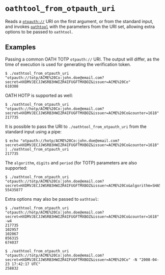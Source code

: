 # `oathtool_from_otpauth_uri`

Reads a [`otpauth://`](https://github.com/google/google-authenticator/wiki/Key-Uri-Format)
URI on the first argument, or from the standard input, and invokes
[`oathtool`](https://www.nongnu.org/oath-toolkit/) with the parameters from the
URI set, allowing extra options to be passed to `oathtool`.

## Examples

Passing a common OATH TOTP `otpauth://` URI. The output will differ, as the
time of execution is used for generating the verification token.

```
$ ./oathtool_from_otpauth_uri "otpauth://totp/ACME%20Co:john.doe@email.com?secret=HXDMVJECJJWSRB3HWIZR4IFUGFTMXBOZ&issuer=ACME%20Co"
610308
```

OATH HOTP is supported as well:

```
$ ./oathtool_from_otpauth_uri "otpauth://hotp/ACME%20Co:john.doe@email.com?secret=HXDMVJECJJWSRB3HWIZR4IFUGFTMXBOZ&issuer=ACME%20Co&counter=1618"
217735
```

It is possible to pass the URI to `./oathtool_from_otpauth_uri` from the
standard input using a pipe:

```
$ echo "otpauth://hotp/ACME%20Co:john.doe@email.com?secret=HXDMVJECJJWSRB3HWIZR4IFUGFTMXBOZ&issuer=ACME%20Co&counter=1618" | ./oathtool_from_otpauth_uri
217735
```

The `algorithm`, `digits` and `period` (for TOTP) parameters are also supported:

```
$ ./oathtool_from_otpauth_uri "otpauth://totp/ACME%20Co:john.doe@email.com?secret=HXDMVJECJJWSRB3HWIZR4IFUGFTMXBOZ&issuer=ACME%20Co&algorithm=SHA512&digits=8&period=60"
55435877
```

Extra options may also be passed to `oathtool`:

```
$ ./oathtool_from_otpauth_uri "otpauth://hotp/ACME%20Co:john.doe@email.com?secret=HXDMVJECJJWSRB3HWIZR4IFUGFTMXBOZ&issuer=ACME%20Co&counter=1618" -w4
217735
102957
102067
856315
674037
```

```
$ ./oathtool_from_otpauth_uri "otpauth://totp/ACME%20Co:john.doe@email.com?secret=HXDMVJECJJWSRB3HWIZR4IFUGFTMXBOZ&issuer=ACME%20Co" -N "2008-04-23 17:42:17 UTC"
258832
```
